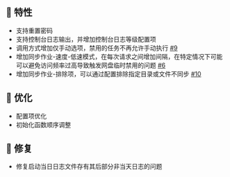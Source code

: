 <!--2024-09-20-->
## 🚀 特性

* 支持重置密码
* 支持控制台日志输出，并增加控制台日志等级配置项
* 调用方式增加仅手动选项，禁用的任务不再允许手动执行 [#9](https://github.com/dr34m-cn/taosync/issues/9)
* 增加同步作业-速度-低速模式，在每次请求之间增加间隔，在特定情况下可能可以避免访问频率过高导致触发网盘临时禁用的问题 [#6](https://github.com/dr34m-cn/taosync/issues/6)
* 增加同步作业-排除项，可以通过配置排除指定目录或文件不同步 [#10](https://github.com/dr34m-cn/taosync/issues/10)

## 🎨 优化

* 配置项优化
* 初始化函数顺序调整

## 🐞 修复

* 修复启动当日日志文件存有其后部分非当天日志的问题